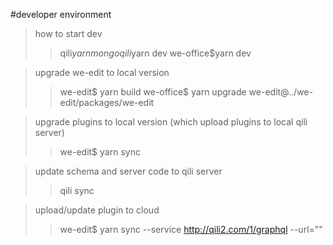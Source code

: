 #developer environment
>how to start dev
>>qili$yarn mongo
>>qili$yarn dev
>>we-office$yarn dev

> upgrade we-edit to local version
>>we-edit$ yarn build
>>we-office$ yarn upgrade we-edit@../we-edit/packages/we-edit

> upgrade plugins to local version (which upload plugins to local qili server)
>> we-edit$ yarn sync

> update schema and server code to qili server
>> qili sync

> upload/update plugin to cloud
>> we-edit$ yarn sync --service http://qili2.com/1/graphql --url=""
